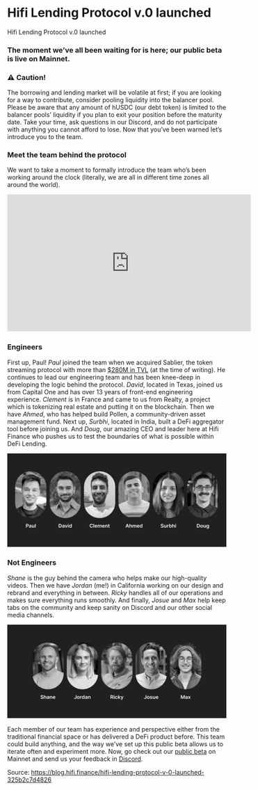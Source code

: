 
# Hifi Lending Protocol v.0 launched

Hifi Lending Protocol v.0 launched

### The moment we’ve all been waiting for is here; our public beta is live on Mainnet.

### ⚠️ Caution!

The borrowing and lending market will be volatile at first; if you are looking for a way to contribute, consider pooling liquidity into the balancer pool. Please be aware that any amount of hUSDC (our debt token) is limited to the balancer pools’ liquidity if you plan to exit your position before the maturity date. Take your time, ask questions in our Discord, and do not participate with anything you cannot afford to lose. Now that you’ve been warned let’s introduce you to the team.

### Meet the team behind the protocol

We want to take a moment to formally introduce the team who’s been working around the clock (literally, we are all in different time zones all around the world).

<center><iframe width="560" height="315" src="https://www.youtube.com/embed/oNawCTuaiBU" frameborder="0" allowfullscreen></iframe></center>

### Engineers

First up, Paul! *Paul* joined the team when we acquired Sablier, the token streaming protocol with more than [$280M in TVL](https://etherscan.io/address/0xA4fc358455Febe425536fd1878bE67FfDBDEC59a) (at the time of writing). He continues to lead our engineering team and has been knee-deep in developing the logic behind the protocol. *David*, located in Texas, joined us from Capital One and has over 13 years of front-end engineering experience. *Clement* is in France and came to us from Realty, a project which is tokenizing real estate and putting it on the blockchain. Then we have *Ahmed*, who has helped build Pollen, a community-driven asset management fund. Next up, *Surbhi*, located in India, built a DeFi aggregator tool before joining us. And *Doug*, our amazing CEO and leader here at Hifi Finance who pushes us to test the boundaries of what is possible within DeFi Lending.

![](../images/2021-02-15_hifi-lending-protocol-v-0-launched/1_YsuENettxhPX2k9sf6GQqQ.png)

### Not Engineers

*Shane* is the guy behind the camera who helps make our high-quality videos. Then we have *Jordan* (me!) in California working on our design and rebrand and everything in between. *Ricky* handles all of our operations and makes sure everything runs smoothly. And finally, *Josue* and *Max* help keep tabs on the community and keep sanity on Discord and our other social media channels.

![](../images/2021-02-15_hifi-lending-protocol-v-0-launched/1_hLmSMRD7BIps1o7ebDOfgw.png)

Each member of our team has experience and perspective either from the traditional financial space or has delivered a DeFi product before. This team could build anything, and the way we’ve set up this public beta allows us to iterate often and experiment more. Now, go check out our [public beta](https://hifi.finance/) on Mainnet and send us your feedback in [Discord](https://discord.com/invite/mhtSRz6).


Source: https://blog.hifi.finance/hifi-lending-protocol-v-0-launched-325b2c7d4826
